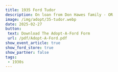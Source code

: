 ```yaml
---
title: 1935 Ford Tudor
description: On loan from Don Hawes family - OR
image: /img/adopt/35-tudor.webp
date: 2025-02-27
button: 
 text: Download The Adopt-A-Ford Form
 url: /pdf/Adopt-A-Ford.pdf
show_event_article: true
show_ford_store: true
show_partner: false
tags: 
 - 1930s
---
```


